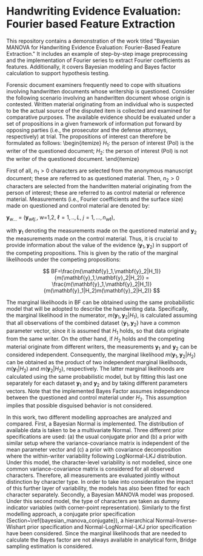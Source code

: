 # Handwriting Evidence Evaluation: Fourier based Feature Extraction
This repository contains a demonstration of the work titled "Bayesian MANOVA for Handwriting Evidence Evaluation: Fourier-Based Feature Extraction." It includes an example of step-by-step image preprocessing and the implementation of Fourier series to extract Fourier coefficients as features. Additionally, it covers Bayesian modeling and Bayes factor calculation to support hypothesis testing.


Forensic document examiners frequently need to cope with situations involving handwritten documents whose writership is questioned. Consider the following scenario involving an handwritten document whose origin is contested. Written material originating from an individual who is suspected to be the actual source of the disputed item is collected and examined for comparative purposes. The available evidence should be evaluated under a set of propositions in a given framework of information put forward by opposing parties (i.e., the prosecutor and the defense attorneys, respectively) at trial. The propositions of interest can therefore be formulated as follows:
 \begin{itemize}
$H_1$: the person of interest (PoI) is the writer of the questioned document;
$H_2$: the person of interest (PoI) is not the writer of the questioned document.
\end{itemize}

First of all, $n_1>0$ characters are selected from the 
anonymous manuscript document; these are referred to as questioned material. Then, $n_2>0$ characters are selected from the handwritten material originating from the person of interest; these are referred to as control material or reference material. Measurements (i.e., Fourier coefficients and the surface size) made on questioned and control material are denoted by: 

$\mathbf{y}_{w...}$ = $(\mathbf{y}_{w\ell j.}$, w=1,2, $\ell=1,..,L$, $j=1,...,n_{w\ell})$, 

with $\mathbf{y}_1$ denoting the measurements made on the questioned material and $\mathbf{y}_2$ the measurements made on the control material. Thus, it is crucial to provide information about the value of the evidence $(\mathbf{y}_1,\mathbf{y}_2)$ in support of the competing propositions. This is given by the ratio of the marginal likelihoods under the competing propositions:

$$
     BF=\frac{m(\mathbf{y}_1,\mathbf{y}_2|H_1)}{m(\mathbf{y}_1,\mathbf{y}_2|H_2)} 
    = \frac{m(\mathbf{y}_1,\mathbf{y}_2|H_1)}{m(\mathbf{y}_1|H_2)m(\mathbf{y}_2|H_2)}
$$

The marginal likelihoods in BF can be obtained using the same probabilistic model that will be adopted to describe the handwriting data. Specifically, the marginal likelihood in the numerator, $m(\mathbf{y}_1,\mathbf{y}_2|H_1)$, is calculated assuming that all observations of the combined dataset $\{\mathbf{y}_1,\mathbf{y}_2\}$ have a common parameter vector, since it is assumed that $H_1$ holds, so that data originate from the same writer. On the other hand, if $H_2$ holds and the competing material originate from different writers, the measurements $\mathbf{y}_1$ and $\mathbf{y}_2$ can be considered independent. Consequently, the marginal likelihood $m(\mathbf{y}_1,\mathbf{y}_2|H_2)$ can be obtained as the product of two independent marginal likelihoods, $m(\mathbf{y}_1|H_2)$ and $m(\mathbf{y}_2|H_2)$, respectively. The latter marginal likelihoods are calculated using the same probabilistic model, but by fitting this last one separately for each dataset $\mathbf{y}_1$ and $\mathbf{y}_2$ and by taking different parameters vectors. Note that the implemented Bayes Factor assumes independence between the questioned and control material under $H_2$. This assumption implies that possible disguised behavior is not considered.

In this work, two different modelling approaches are analyzed and compared. First, a Bayesian Normal is implemented. The distribution of available data is taken to be a multivariate Normal. Three different prior specifications are used: 
(a) the usual conjugate prior and (b)  a prior with similar setup where the variance-covariance matrix is independent of the mean parameter vector and (c) a prior with covariance decomposition where the within-writer variability following LogNormal-LKJ distribution. Under this model, the character-level variability is not modelled, since one common variance-covariance matrix is considered for all observed characters. Therefore, all measurements are evaluated jointly without distinction by character type. In order to take into consideration the impact of this further layer of variability, the models has also been fitted for each character separately. Secondly, a Bayesian MANOVA model was proposed. Under this second model, the type of characters are taken as dummy indicator variables (with corner-point representation). Similarly to the first modelling approach, a conjugate prior specification (Section~\ref{bayesian_manova_conjugate}), a hierarchical Normal-Inverse-Wishart prior specification and Normal-LogNormal-LKJ prior specification have been considered. Since the marginal likelihoods that are needed to calculate the Bayes factor are not always available in analytical form, Bridge sampling estimation is considered.
